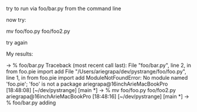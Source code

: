 try to run via foo/bar.py from the command line

now try:

mv foo/foo.py foo/foo2.py

try again


My results:

-> % foo/bar.py
Traceback (most recent call last):
  File "foo/bar.py", line 2, in <module>
    from foo.pie import add
  File "/Users/ariegrapa/dev/pystrange/foo/foo.py", line 1, in <module>
    from foo.pie import add
ModuleNotFoundError: No module named 'foo.pie'; 'foo' is not a package
ariegrapa@16inchArieMacBookPro [18:48:08] [~/dev/pystrange] [main *]
-> % mv foo/foo.py foo/foo2.py
ariegrapa@16inchArieMacBookPro [18:48:16] [~/dev/pystrange] [main *]
-> % foo/bar.py
adding
